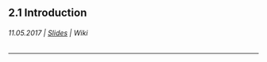 ## 2.1 Introduction

###### 11.05.2017 \| [Slides](https://www.rostlab.org/sites/default/files/fileadmin/teaching/SoSe17/PP1CS/20170504_PP1_buzzwords.pdf) \| Wiki

---



